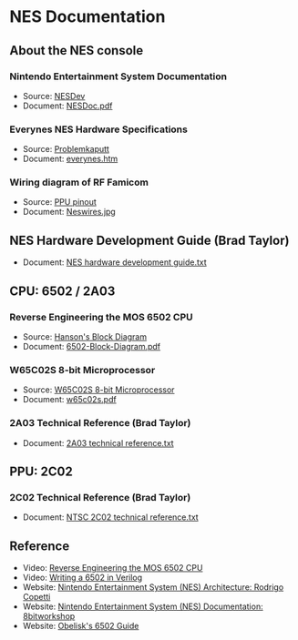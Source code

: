 # NES Documentation

## About the NES console

### Nintendo Entertainment System Documentation
- Source: [NESDev](https://www.nesdev.org/)
- Document: [NESDoc.pdf](https://www.nesdev.org/NESDoc.pdf)

### Everynes NES Hardware Specifications
- Source: [Problemkaputt](https://problemkaputt.de/nes.htm)
- Document: [everynes.htm](https://problemkaputt.de/everynes.htm)

### Wiring diagram of RF Famicom
- Source: [PPU pinout](https://www.nesdev.org/wiki/PPU_pinout)
- Document: [Neswires.jpg](https://www.nesdev.org/wiki/File:Neswires.jpg)

## NES Hardware Development Guide (Brad Taylor)
- Document: [NES hardware development guide.txt](https://www.nesdev.org/NES%20hardware%20development%20guide.txt)



## CPU: 6502 / 2A03

### Reverse Engineering the MOS 6502 CPU
- Source: [Hanson's Block Diagram](https://www.nesdev.org/wiki/Visual6502wiki/Hanson%27s_Block_Diagram)
- Document: [6502-Block-Diagram.pdf](https://www.witwright.com/DonPub/6502-Block-Diagram.pdf)

### W65C02S 8-bit Microprocessor
- Source: [W65C02S 8-bit Microprocessor](https://www.westerndesigncenter.com/wdc/w65c02s-chip.php)
- Document: [w65c02s.pdf](https://www.westerndesigncenter.com/wdc/documentation/w65c02s.pdf)

### 2A03 Technical Reference (Brad Taylor)
- Document: [2A03 technical reference.txt](https://www.nesdev.org/2A03%20technical%20reference.txt)




## PPU: 2C02

### 2C02 Technical Reference (Brad Taylor)
- Document: [NTSC 2C02 technical reference.txt](https://www.nesdev.org/2C02%20technical%20reference.txt)



## Reference
- Video: [Reverse Engineering the MOS 6502 CPU](https://youtu.be/fWqBmmPQP40)
- Video: [Writing a 6502 in Verilog](https://youtube.com/playlist?list=PLGTIvEdBrUVnng1HLEQUlTR-3jaAZR2hH&si=uNh22q17pI4NQR0W)
- Website: [Nintendo Entertainment System (NES) Architecture: Rodrigo Copetti](https://www.copetti.org/writings/consoles/nes/)
- Website: [Nintendo Entertainment System (NES) Documentation: 8bitworkshop](https://8bitworkshop.com/docs/platforms/nes/)
- Website: [Obelisk's 6502 Guide](https://www.nesdev.org/obelisk-6502-guide/)



